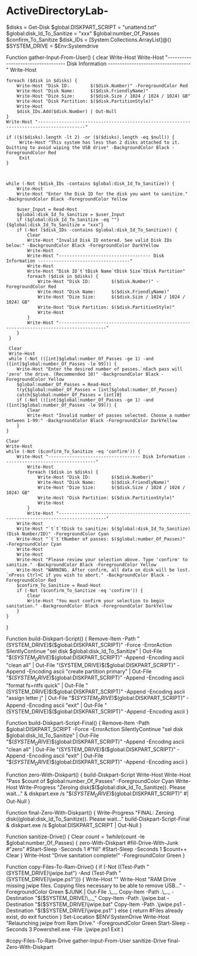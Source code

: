 # ActiveDirectoryLab-
$disks                      = Get-Disk
$global:DISKPART_SCRIPT     = "unattend.txt"
$global:disk_Id_To_Sanitize = "xxx"
$global:number_Of_Passes
$confirm_To_Sanitize
$disk_IDs                   = [System.Collections.ArrayList]@()
$SYSTEM_DRIVE = $Env:Systemdrive


Function gather-Input-From-User() {
    clear
    Write-Host
    Write-Host "----------------------------------- Disk Information -----------------------------------"
    Write-Host

    foreach ($disk in $disks) {
        Write-Host "Disk ID:        $($disk.Number)" -ForegroundColor Red
        Write-Host "Disk Name:      $($disk.FriendlyName)"
        Write-Host "Dize Size:      $($disk.Size / 1024 / 1024 / 1024) GB"
        Write-Host "Disk Partition: $($disk.PartitionStyle)"
        Write-Host
        $disk_IDs.Add($disk.Number) | Out-Null
    }
    Write-Host "----------------------------------------------------------------------------------------"

    if (($($disks).length -lt 2) -or ($($disks).length -eq $null)) {
         Write-Host "This system has less than 2 disks attached to it. Quitting to avoid wiping the USB drive" -BackgroundColor Black -ForegroundColor Red
         Exit
    }



    while (-Not ($disk_IDs -contains $global:disk_Id_To_Sanitize)) {
        Write-Host
        Write-Host "Enter the Disk ID for the disk you want to sanitize." -BackgroundColor Black -ForegroundColor Yellow
    
        $user_Input = Read-Host
        $global:disk_Id_To_Sanitize = $user_Input
        if ($global:disk_Id_To_Sanitize -eq "") {$global:disk_Id_To_Sanitize = "xxx"}
        if (-Not ($disk_IDs -contains $global:disk_Id_To_Sanitize)) {
            Clear
            Write-Host "Invalid Disk ID entered. See valid Disk IDs below:" -BackgroundColor Black -ForegroundColor DarkYellow
            Write-Host
            Write-Host "----------------------------------- Disk Information -----------------------------------"
            Write-Host
            Write-Host "Disk ID`t`tDisk Name`tDisk Size`tDisk Partition"
            foreach ($disk in $disks) {
                Write-Host "Disk ID:        $($disk.Number)" -ForegroundColor Red
                Write-Host "Disk Name:      $($disk.FriendlyName)"
                Write-Host "Dize Size:      $($disk.Size / 1024 / 1024 / 1024) GB"
                Write-Host "Disk Partition: $($disk.PartitionStyle)"
                Write-Host
            }
            Write-Host "----------------------------------------------------------------------------------------"
        }
     }

     Clear
     Write-Host
     while (-Not (([int]$global:number_Of_Passes -ge 1) -and ([int]$global:number_Of_Passes -le 99))) {
        Write-Host "Enter the desired number of passes.`nEach pass will 'zero' the drive. (Recommended 10)" -BackgroundColor Black -ForegroundColor Yellow
        $global:number_Of_Passes = Read-Host
        try{$global:number_Of_Passes = [int]$global:number_Of_Passes}
        catch{$global:number_Of_Passes = [int]0}
        if (-Not (([int]$global:number_Of_Passes -ge 1) -and ([int]$global:number_Of_Passes -le 99))) {
            Clear
            Write-Host "Invalid number of passes selected. Choose a number between 1-99:" -BackgroundColor Black -ForegroundColor DarkYellow
        }
    }

    Clear
    Write-Host
    while (-Not ($confirm_To_Sanitize -eq 'confirm')) {
        Write-Host "----------------------------------- Disk Information -----------------------------------"
            Write-Host
            foreach ($disk in $disks) {
                Write-Host "Disk ID:        $($disk.Number)"
                Write-Host "Disk Name:      $($disk.FriendlyName)"
                Write-Host "Dize Size:      $($disk.Size / 1024 / 1024 / 1024) GB"
                Write-Host "Disk Partition: $($disk.PartitionStyle)"
                Write-Host
            }
            Write-Host "----------------------------------------------------------------------------------------"
        Write-Host
        Write-Host "`t`t`tDisk to sanitize: $($global:disk_Id_To_Sanitize) (Disk Number/ID)" -ForegroundColor Cyan
        Write-Host "`t`t`tNumber of passes: $($global:number_Of_Passes)"    -ForegroundColor Cyan
        Write-Host
        Write-Host
        Write-Host "Please review your selection above. Type 'confirm' to sanitize." -BackgroundColor Black -ForegroundColor Yellow
        Write-Host "WARNING. After confirm, all data on disk will be lost. `nPress Ctrl+C if you wish to abort." -BackgroundColor Black -ForegroundColor Red
        $confirm_To_Sanitize = Read-Host
        if (-Not ($confirm_To_Sanitize -eq 'confirm')) {
            Clear
            Write-Host "You must confirm your selection to begin sanitation." -BackgroundColor Black -ForegroundColor DarkYellow
        }
    }
}

Function build-Diskpart-Script() {
    Remove-Item -Path "$($SYSTEM_DRIVE)\$($global:DISKPART_SCRIPT)" -Force -ErrorAction SilentlyContinue
    "sel disk $global:disk_Id_To_Sanitize" | Out-File "$($SYSTEM_DRIVE)\$($global:DISKPART_SCRIPT)" -Append -Encoding ascii
    "clean all" | Out-File "$($SYSTEM_DRIVE)\$($global:DISKPART_SCRIPT)" -Append -Encoding ascii
    "create partition primary" | Out-File "$($SYSTEM_DRIVE)\$($global:DISKPART_SCRIPT)" -Append -Encoding ascii
    "format fs=ntfs quick" | Out-File "$($SYSTEM_DRIVE)\$($global:DISKPART_SCRIPT)" -Append -Encoding ascii
    "assign letter j" | Out-File "$($SYSTEM_DRIVE)\$($global:DISKPART_SCRIPT)" -Append -Encoding ascii
    "exit" | Out-File "$($SYSTEM_DRIVE)\$($global:DISKPART_SCRIPT)" -Append -Encoding ascii
}

Function build-Diskpart-Script-Final() {
    Remove-Item -Path $global:DISKPART_SCRIPT -Force -ErrorAction SilentlyContinue
    "sel disk $global:disk_Id_To_Sanitize" | Out-File "$($SYSTEM_DRIVE)\$($global:DISKPART_SCRIPT)" -Append -Encoding ascii
    "clean all" | Out-File "$($SYSTEM_DRIVE)\$($global:DISKPART_SCRIPT)" -Append -Encoding ascii
    "exit" | Out-File "$($SYSTEM_DRIVE)\$($global:DISKPART_SCRIPT)" -Append -Encoding ascii
}

Function zero-With-Diskpart() {
    build-Diskpart-Script
    Write-Host
    Write-Host "Pass $count of $global:number_Of_Passes" -ForegroundColor Cyan
    Write-Host
    Write-Progress "Zeroing disk($($global:disk_Id_To_Sanitize)). Please wait..."
    & diskpart.exe /s "$($SYSTEM_DRIVE)\$($global:DISKPART_SCRIPT)" #| Out-Null
}



Function final-Zero-With-Diskpart() {
    Write-Progress "FINAL: Zeroing disk($($global:disk_Id_To_Sanitize)). Please wait..."
    build-Diskpart-Script-Final
    & diskpart.exe /s $global:DISKPART_SCRIPT | Out-Null
}

Function sanitize-Drive() {
    Clear
    $count = 1
    while ($count -le $global:number_Of_Passes) {
        zero-With-Diskpart
        #fill-Drive-With-Junk
	#"zero"
	#Start-Sleep -Seconds 1
	#"fill"
	#Start-Sleep -Seconds 1
        $count++
        Clear
    }
    Write-Host "Drive sanitation complete!" -ForegroundColor Green
}

Function copy-Files-To-Ram-Drive() {
    if (-Not ((Test-Path "$($SYSTEM_DRIVE)\jwipe.bat") -And (Test-Path "$($SYSTEM_DRIVE)\jwipe.ps1"))) {
        Write-Host ""
        Write-Host "RAM Drive missing jwipe files. Copying files necessary to be able to remove USB..." -ForegroundColor Green
        $JUNK | Out-File .\_._
        Copy-Item -Path .\_._ -Destination "$($SYSTEM_DRIVE)\_._"
        Copy-Item -Path .\jwipe.bat -Destination "$($SYSTEM_DRIVE)\jwipe.bat"
        Copy-Item -Path .\jwipe.ps1 -Destination "$($SYSTEM_DRIVE)\jwipe.ps1"
    }
    else {
        return #Files already exist, do exit function
    }
    Set-Location $ENV:SystemDrive
    Write-Host "Relaunching jwipe from Ram Drive." -ForegroundColor Green
    Start-Sleep -Seconds 3
    Powershell.exe -File .\jwipe.ps1
    Exit
}

#copy-Files-To-Ram-Drive
gather-Input-From-User
sanitize-Drive
final-Zero-With-Diskpart
